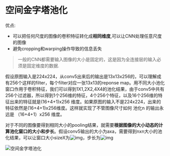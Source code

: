 # 空间金字塔池化

优点:

-  可以把任何尺度的图像的卷积特征转化成**相同维度**,可以让CNN处理任意尺度的图像
- 避免cropping和warping操作导致的信息丢失

> 一般的CNN都需要输入图像的大小是固定的，这是因为全连接层的输入必须是固定维度的数据.

假设原图输入是224x224，从conv5出来后的输出是13x13x256的，可以理解成有256个这样的filter，每个filter对应一张13x13的reponse map。用不同大小池化窗口作用于卷积特征，我们可以得到1X1,2X2,4X4的池化结果，由于conv5中共有256个过滤器，所以得到1个256维的特征，4个256个特征，以及16个256维的特征出来的特征就是(16+4+1)x256 维度。如果原图的输入不是224x224，出来的特征依然是(16+4+1)x256维度。这样就实现了不管图像尺寸如何 池化n 的输出永远是 （16+4+1）x256 维度。 

对于不同的图像要得到相同大小的pooling结果，就需要**根据图像的大小动态的计算池化窗口的大小和步长**。假设conv5输出的大小为axa，需要得到nxn大小的池化结果，可以让窗口大小sizeX为![img](https://img-blog.csdn.net/20150105213736284)，步长为![img](https://img-blog.csdn.net/20150105213741105)

![空间金字塔池化](/home/plz/Downloads/Notes4Learning/DeepLearning/空间金字塔池化.png)